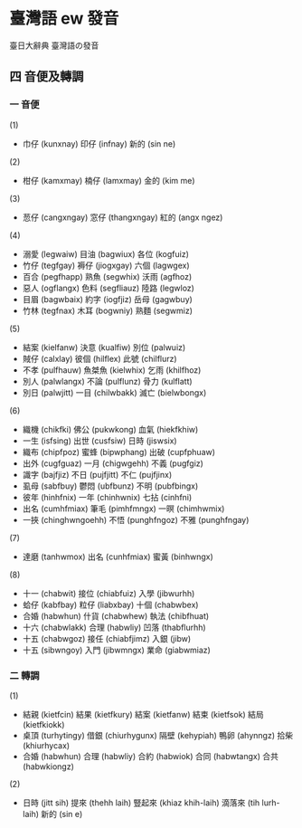 # 臺灣語 ew 發音

臺日大辭典 臺灣語の發音

## 四 音便及轉調

### 一 音便

(1)
* 巾仔 (kunxnay) 印仔 (infnay) 新的 (sin ne)

(2)
* 柑仔 (kamxmay) 楠仔 (lamxmay) 金的 (kim me)

(3)
* 䓤仔 (cangxngay) 窓仔 (thangxngay) 紅的 (angx ngez)

(4)
* 溺愛 (legwaiw) 目油 (bagwiux) 各位 (kogfuiz)
* 竹仔 (tegfgay) 褥仔 (jiogxgay) 六個 (lagwgex)
* 百合 (pegfhapp) 熟魚 (segwhix) 沃雨 (agfhoz)
* 惡人 (ogflangx) 色料 (segfliauz) 陸路 (legwloz)
* 目眉 (bagwbaix) 約字 (iogfjiz) 岳母 (gagwbuy)
* 竹林 (tegfnax) 木耳 (bogwniy) 熟麵 (segwmiz)

(5)
* 結案 (kielfanw) 決意 (kualfiw) 別位 (palwuiz)
* 賊仔 (calxlay) 彼個 (hilflex) 此號 (chilflurz)
* 不孝 (pulfhauw) 魚桀魚 (kielwhix) 乞雨 (khilfhoz)
* 別人 (palwlangx) 不論 (pulflunz) 骨力 (kulflatt)
* 別日 (palwjitt) 一目 (chilwbakk) 滅亡 (bielwbongx)

(6)
* 織機 (chikfki) 佛公 (pukwkong) 血氣 (hiekfkhiw)
* 一生 (isfsing) 出世 (cusfsiw) 日時 (jiswsix)
* 織布 (chipfpoz) 蜜蜂 (bipwphang) 出破 (cupfphuaw)
* 出外 (cugfguaz) 一月 (chigwgehh) 不義 (pugfgiz)
* 識字 (bajfjiz) 不日 (pujfjitt) 不仁 (pujfjinx)
* 虱母 (sabfbuy) 鬱悶 (ubfbunz) 不明 (pubfbingx)
* 彼年 (hinhfnix) 一年 (chinhwnix) 七拈 (cinhfni)
* 出名 (cumhfmiax) 筆毛 (pimhfmngx) 一暝 (chimhwmix)
* 一挾 (chinghwngoehh) 不悟 (punghfngoz) 不雅 (punghfngay)

(7)
* 達磨 (tanhwmox) 出名 (cunhfmiax) 蜜黃 (binhwngx)

(8)
* 十一 (chabwit) 接位 (chiabfuiz) 入學 (jibwurhh)
* 蛤仔 (kabfbay) 粒仔 (liabxbay) 十個 (chabwbex)
* 合婚 (habwhun) 什貨 (chabwhew) 執法 (chibfhuat)
* 十六 (chabwlakk) 合理 (habwliy) 凹落 (thabflurhh)
* 十五 (chabwgoz) 接任 (chiabfjimz) 入銀 (jibw)
* 十五 (sibwngoy) 入門 (jibwmngx) 業命 (giabwmiaz)

### 二 轉調

(1)
* 結親 (kietfcin) 結果 (kietfkury) 結案 (kietfanw) 結束 (kietfsok) 結局 (kietfkiokk)
* 桌頂 (turhytingy) 借銀 (chiurhygunx) 隔壁 (kehypiah) 鴨卵 (ahynngz) 拾柴 (khiurhycax)
* 合婚 (habwhun) 合理 (habwliy) 合約 (habwiok) 合同 (habwtangx) 合共 (habwkiongz)

(2)
* 日時 (jitt sih) 提來 (thehh laih) 豎起來 (khiaz khih-laih) 滴落來 (tih lurh-laih) 新的 (sin e)
